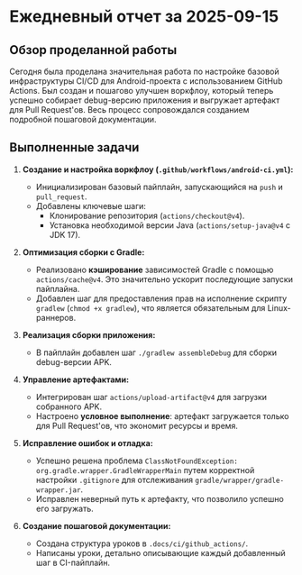 # Ежедневный отчет за 2025-09-15

## Обзор проделанной работы

Сегодня была проделана значительная работа по настройке базовой инфраструктуры CI/CD для Android-проекта с использованием GitHub Actions. Был создан и пошагово улучшен воркфлоу, который теперь успешно собирает debug-версию приложения и выгружает артефакт для Pull Request'ов. Весь процесс сопровождался созданием подробной пошаговой документации.

## Выполненные задачи

1.  **Создание и настройка воркфлоу (`.github/workflows/android-ci.yml`):**
    *   Инициализирован базовый пайплайн, запускающийся на `push` и `pull_request`.
    *   Добавлены ключевые шаги:
        *   Клонирование репозитория (`actions/checkout@v4`).
        *   Установка необходимой версии Java (`actions/setup-java@v4` с JDK 17).

2.  **Оптимизация сборки с Gradle:**
    *   Реализовано **кэширование** зависимостей Gradle с помощью `actions/cache@v4`. Это значительно ускорит последующие запуски пайплайна.
    *   Добавлен шаг для предоставления прав на исполнение скрипту `gradlew` (`chmod +x gradlew`), что является обязательным для Linux-раннеров.

3.  **Реализация сборки приложения:**
    *   В пайплайн добавлен шаг `./gradlew assembleDebug` для сборки debug-версии APK.

4.  **Управление артефактами:**
    *   Интегрирован шаг `actions/upload-artifact@v4` для загрузки собранного APK.
    *   Настроено **условное выполнение**: артефакт загружается только для Pull Request'ов, что экономит ресурсы и время.

5.  **Исправление ошибок и отладка:**
    *   Успешно решена проблема `ClassNotFoundException: org.gradle.wrapper.GradleWrapperMain` путем корректной настройки `.gitignore` для отслеживания `gradle/wrapper/gradle-wrapper.jar`.
    *   Исправлен неверный путь к артефакту, что позволило успешно его загружать.

6.  **Создание пошаговой документации:**
    *   Создана структура уроков в `.docs/ci/github_actions/`.
    *   Написаны уроки, детально описывающие каждый добавленный шаг в CI-пайплайн.
